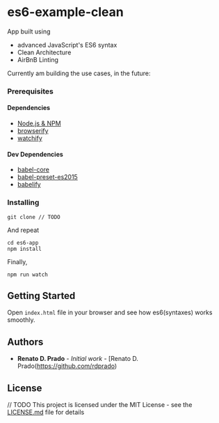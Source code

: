 # es6-example-clean

App built using 
* advanced JavaScript's ES6 syntax
* Clean Architecture
* AirBnB Linting

Currently am building the use cases, in the future:

### Prerequisites

#### Dependencies

*   [Node.js & NPM](https://www.npmjs.com/package/download)
*   [browserify](https://www.npmjs.com/package/browserify)
*   [watchify](https://www.npmjs.com/package/watchify)

#### Dev Dependencies

*   [babel-core](https://www.npmjs.com/package/babel-core)
*   [babel-preset-es2015](https://www.npmjs.com/package/babel-preset-es2015)
*   [babelify](https://www.npmjs.com/package/babelify)

### Installing

```
git clone // TODO
```

And repeat

```
cd es6-app
npm install
```

Finally,

```
npm run watch
```

## Getting Started

Open `index.html` file in your browser and see how es6(syntaxes) works smoothly.

## Authors

*   **Renato D. Prado** - _Initial work_ - [Renato D. Prado(https://github.com/rdprado)

## License
// TODO
This project is licensed under the MIT License - see the [LICENSE.md](LICENSE.md) file for details
